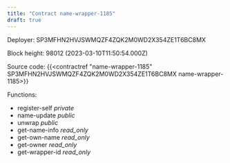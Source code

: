 ```yaml
---
title: "Contract name-wrapper-1185"
draft: true
---
```

Deployer: SP3MFHN2HVJSWMQZF4ZQK2M0WD2X354ZE1T6BC8MX


 



Block height: 98012 (2023-03-10T11:50:54.000Z)

Source code: {{<contractref "name-wrapper-1185" SP3MFHN2HVJSWMQZF4ZQK2M0WD2X354ZE1T6BC8MX name-wrapper-1185>}}

Functions:

* register-self _private_
* name-update _public_
* unwrap _public_
* get-name-info _read_only_
* get-own-name _read_only_
* get-owner _read_only_
* get-wrapper-id _read_only_
